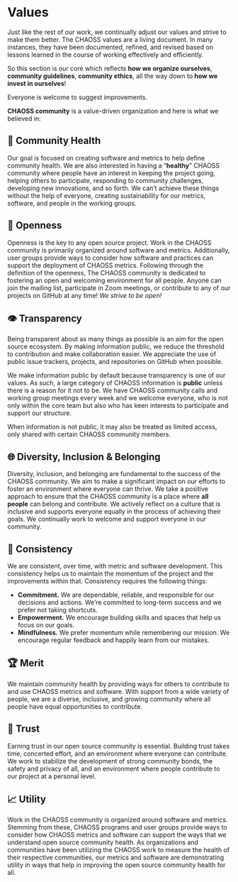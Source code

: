 
# Values

Just like the rest of our work, we continually adjust our values and strive to make them better. The CHAOSS values are a living document. In many instances, they have been documented, refined, and revised based on lessons learned in the course of working effectively and efficiently.

So this section is our core which reflects **how we organize ourselves**, **community guidelines**, **community ethics**, all the way down to **how we invest in ourselves**!

Everyone is welcome to suggest improvements.

**CHAOSS community** is a value-driven organization and here is what we believed in:

## 🌱 Community Health

Our goal is focused on creating software and metrics to help define community health. We are also interested in having a “**healthy**” CHAOSS community where people have an interest in keeping the project going, helping others to participate, responding to community challenges, developing new innovations, and so forth. We can’t achieve these things without the help of everyone, creating sustainability for our metrics, software, and people in the working groups.

## 👐 **Openness**

Openness is the key to any open source project. Work in the CHAOSS community is primarily organized around software and metrics. Additionally, user groups provide ways to consider how software and practices can support the deployment of CHAOSS metrics. Following through the definition of the openness, The CHAOSS community is dedicated to fostering an open and welcoming environment for all people. Anyone can join the mailing list, participate in Zoom meetings, or contribute to any of our projects on GitHub at any time! _We strive to be open!_

## 👁 **Transparency**

Being transparent about as many things as possible is an aim for the open source ecosystem. By making information public, we reduce the threshold to contribution and make collaboration easier. We appreciate the use of public issue trackers, projects, and repositories on GitHub when possible.

We make information public by default because transparency is one of our values. As such, a large category of CHAOSS information is **public** unless there is a reason for it not to be. We have CHAOSS community calls and working group meetings every week and we welcome everyone, who is not only within the core team but also who has keen interests to participate and support our structure.

When information is not public, it may also be treated as limited access, only shared with certain CHAOSS community members.

## 🌐 Diversity, Inclusion & Belonging

Diversity, inclusion, and belonging are fundamental to the success of the CHAOSS community. We aim to make a significant impact on our efforts to foster an environment where everyone can thrive. We take a positive approach to ensure that the CHAOSS community is a place where **all people** can belong and contribute. We actively reflect on a culture that is inclusive and supports everyone equally in the process of achieving their goals. We continually work to welcome and support everyone in our community.

## 🏁 Consistency

We are consistent, over time, with metric and software development. This consistency helps us to maintain the momentum of the project and the improvements within that. Consistency requires the following things:

* **Commitment.** We are dependable, reliable, and responsible for our decisions and actions. We’re committed to long-term success and we prefer not taking shortcuts.
* **Empowerment.** We encourage building skills and spaces that help us focus on our goals.
* **Mindfulness.** We prefer momentum while remembering our mission. We encourage regular feedback and happily learn from our mistakes.

## 🏆 Merit

We maintain community health by providing ways for others to contribute to and use CHAOSS metrics and software. With support from a wide variety of people, we are a diverse, inclusive, and growing community where all people have equal opportunities to contribute.

## 🤗 Trust

Earning trust in our open source community is essential. Building trust takes time, concerted effort, and an environment where everyone can contribute. We work to stabilize the development of strong community bonds, the safety and privacy of all, and an environment where people contribute to our project at a personal level.

## 📈 Utility

Work in the CHAOSS community is organized around software and metrics. Stemming from these, CHAOSS programs and user groups provide ways to consider how CHAOSS metrics and software can support the ways that we understand open source community health. As organizations and communities have been utilizing the CHAOSS work to measure the health of their respective communities,  our metrics and software are demonstrating utility in ways that help in improving the open source community health for all.



